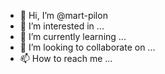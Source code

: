 - 👋 Hi, I’m @mart-pilon
- 👀 I’m interested in ...
- 🌱 I’m currently learning ...
- 💞️ I’m looking to collaborate on ...
- 📫 How to reach me ...

<!---
mart-pilon/mart-pilon is a ✨ special ✨ repository because its `README.md` (this file) appears on your GitHub profile.
You can click the Preview link to take a look at your changes.
--->
